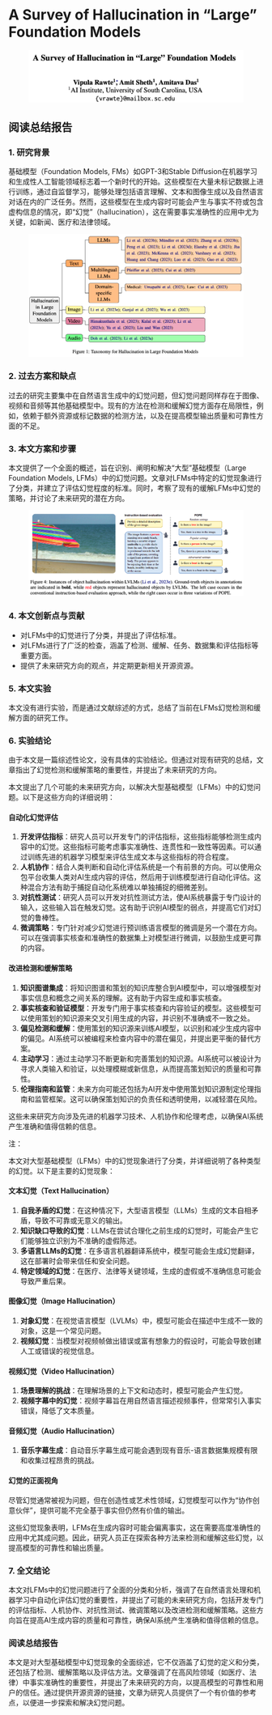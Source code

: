 # A Survey of Hallucination in “Large” Foundation Models

<figure><img src="../.gitbook/assets/image (5) (1) (1) (1) (1) (1) (1) (1) (1) (1) (1) (1) (1) (1) (1) (1) (1) (1) (1) (1) (1) (1) (1) (1) (1) (1) (1) (1) (1) (1) (1) (1) (1) (1) (1) (1) (1) (1).png" alt=""><figcaption></figcaption></figure>

## 阅读总结报告

### 1. 研究背景

基础模型（Foundation Models, FMs）如GPT-3和Stable Diffusion在机器学习和生成性人工智能领域标志着一个新时代的开始。这些模型在大量未标记数据上进行训练，通过自监督学习，能够处理包括语言理解、文本和图像生成以及自然语言对话在内的广泛任务。然而，这些模型在生成内容时可能会产生与事实不符或包含虚构信息的情况，即“幻觉”（hallucination），这在需要事实准确性的应用中尤为关键，如新闻、医疗和法律领域。

<figure><img src="../.gitbook/assets/image (7) (1) (1) (1) (1) (1) (1) (1) (1) (1) (1) (1) (1) (1) (1) (1) (1) (1) (1) (1) (1) (1) (1) (1) (1) (1) (1) (1) (1).png" alt=""><figcaption></figcaption></figure>

### 2. 过去方案和缺点

过去的研究主要集中在自然语言生成中的幻觉问题，但幻觉问题同样存在于图像、视频和音频等其他基础模型中。现有的方法在检测和缓解幻觉方面存在局限性，例如，依赖于额外资源或标记数据的检测方法，以及在提高模型输出质量和可靠性方面的不足。

### 3. 本文方案和步骤

本文提供了一个全面的概述，旨在识别、阐明和解决“大型”基础模型（Large Foundation Models, LFMs）中的幻觉问题。文章对LFMs中特定的幻觉现象进行了分类，并建立了评估幻觉程度的标准。同时，考察了现有的缓解LFMs中幻觉的策略，并讨论了未来研究的潜在方向。

<figure><img src="../.gitbook/assets/image (8) (1) (1) (1) (1) (1) (1) (1) (1) (1) (1) (1) (1) (1) (1) (1) (1) (1) (1) (1) (1) (1) (1) (1) (1).png" alt=""><figcaption></figcaption></figure>

### 4. 本文创新点与贡献

* 对LFMs中的幻觉进行了分类，并提出了评估标准。
* 对LFMs进行了广泛的检查，涵盖了检测、缓解、任务、数据集和评估指标等重要方面。
* 提供了未来研究方向的观点，并定期更新相关开源资源。

### 5. 本文实验

本文没有进行实验，而是通过文献综述的方式，总结了当前在LFMs幻觉检测和缓解方面的研究工作。

### 6. 实验结论

由于本文是一篇综述性论文，没有具体的实验结论。但通过对现有研究的总结，文章指出了幻觉检测和缓解策略的重要性，并提出了未来研究的方向。



本文提出了几个可能的未来研究方向，以解决大型基础模型（LFMs）中的幻觉问题。以下是这些方向的详细说明：

#### 自动化幻觉评估

1. **开发评估指标**：研究人员可以开发专门的评估指标，这些指标能够检测生成内容中的幻觉。这些指标可能考虑事实准确性、连贯性和一致性等因素。可以通过训练先进的机器学习模型来评估生成文本与这些指标的符合程度。
2. **人机协作**：结合人类判断和自动化评估系统是一个有前景的方向。可以使用众包平台收集人类对AI生成内容的评估，然后用于训练模型进行自动化评估。这种混合方法有助于捕捉自动化系统难以单独捕捉的细微差别。
3. **对抗性测试**：研究人员可以开发对抗性测试方法，使AI系统暴露于专门设计的输入，这些输入旨在触发幻觉。这有助于识别AI模型的弱点，并提高它们对幻觉的鲁棒性。
4. **微调策略**：专门针对减少幻觉进行预训练语言模型的微调是另一个潜在方向。可以在强调事实核查和准确性的数据集上对模型进行微调，以鼓励生成更可靠的内容。

#### 改进检测和缓解策略

1. **知识图谱集成**：将知识图谱和策划的知识库整合到AI模型中，可以增强模型对事实信息和概念之间关系的理解。这有助于内容生成和事实核查。
2. **事实核查和验证模型**：开发专门用于事实核查和内容验证的模型。这些模型可以使用策划的知识源来交叉引用生成的内容，并识别不准确或不一致之处。
3. **偏见检测和缓解**：使用策划的知识源来训练AI模型，以识别和减少生成内容中的偏见。AI系统可以被编程来检查内容中的潜在偏见，并提出更平衡的替代方案。
4. **主动学习**：通过主动学习不断更新和完善策划的知识源。AI系统可以被设计为寻求人类输入和验证，以处理模糊或新信息，从而提高策划知识的质量和可靠性。
5. **伦理指南和监管**：未来方向可能还包括为AI开发中使用策划知识源制定伦理指南和监管框架。这可以确保策划知识的负责任和透明使用，以减轻潜在风险。

这些未来研究方向涉及先进的机器学习技术、人机协作和伦理考虑，以确保AI系统产生准确和值得信赖的信息。



注：

本文对大型基础模型（LFMs）中的幻觉现象进行了分类，并详细说明了各种类型的幻觉。以下是主要的幻觉现象：

#### 文本幻觉（Text Hallucination）

1. **自我矛盾的幻觉**：在这种情况下，大型语言模型（LLMs）生成的文本自相矛盾，导致不可靠或无意义的输出。
2. **知识缺口导致的幻觉**：LLMs在尝试合理化之前生成的幻觉时，可能会产生它们能够独立识别为不准确的虚假陈述。
3. **多语言LLMs的幻觉**：在多语言机器翻译系统中，模型可能会生成幻觉翻译，这在部署时会带来信任和安全问题。
4. **特定领域的幻觉**：在医疗、法律等关键领域，生成的虚假或不准确信息可能会导致严重后果。

#### 图像幻觉（Image Hallucination）

1. **对象幻觉**：在视觉语言模型（LVLMs）中，模型可能会在描述中生成不一致的对象，这是一个常见问题。
2. **视频幻觉**：当模型对视频帧做出错误或富有想象力的假设时，可能会导致创建人工或错误的视觉信息。

#### 视频幻觉（Video Hallucination）

1. **场景理解的挑战**：在理解场景的上下文和动态时，模型可能会产生幻觉。
2. **视频字幕中的幻觉**：视频字幕旨在用自然语言描述视频事件，但常常引入事实错误，降低了文本质量。

#### 音频幻觉（Audio Hallucination）

1. **音乐字幕生成**：自动音乐字幕生成可能会遇到现有音乐-语言数据集规模有限和收集过程昂贵的挑战。

#### 幻觉的正面视角

尽管幻觉通常被视为问题，但在创造性或艺术性领域，幻觉模型可以作为“协作创意伙伴”，提供可能不完全基于事实但仍然有价值的输出。

这些幻觉现象表明，LFMs在生成内容时可能会偏离事实，这在需要高度准确性的应用中尤其成问题。因此，研究人员正在探索各种方法来检测和缓解这些幻觉，以提高模型的可靠性和输出质量。





### 7. 全文结论

本文对LFMs中的幻觉问题进行了全面的分类和分析，强调了在自然语言处理和机器学习中自动化评估幻觉的重要性，并提出了可能的未来研究方向，包括开发专门的评估指标、人机协作、对抗性测试、微调策略以及改进检测和缓解策略。这些方向旨在提高AI生成内容的质量和可靠性，确保AI系统产生准确和值得信赖的信息。

### 阅读总结报告

本文是对大型基础模型中幻觉现象的全面综述，它不仅涵盖了幻觉的定义和分类，还包括了检测、缓解策略以及评估方法。文章强调了在高风险领域（如医疗、法律）中事实准确性的重要性，并提出了未来研究的方向，以提高模型的可靠性和用户的信任。通过提供开源资源的链接，文章为研究人员提供了一个有价值的参考点，以便进一步探索和解决幻觉问题。
